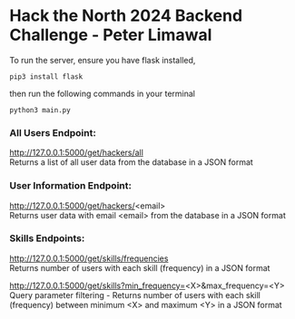 # Hack the North 2024 Backend Challenge - Peter Limawal

To run the server, ensure you have flask installed,
```
pip3 install flask
```
then run the following commands in your terminal
```
python3 main.py
```

### All Users Endpoint:
http://127.0.0.1:5000/get/hackers/all  
Returns a list of all user data from the database in a JSON format

### User Information Endpoint:
http://127.0.0.1:5000/get/hackers/<email\>  
Returns user data with email <email\> from the database in a JSON format  

### Skills Endpoints:
http://127.0.0.1:5000/get/skills/frequencies  
Returns number of users with each skill (frequency) in a JSON format

http://127.0.0.1:5000/get/skills?min_frequency=<X\>&max_frequency=<Y\>  
Query parameter filtering - Returns number of users with each skill (frequency) between minimum <X\> and maximum <Y\> in a JSON format
